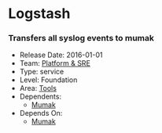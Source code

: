 # Logstash
### Transfers all syslog events to mumak
* Release Date: 2016-01-01
* Team: [Platform & SRE](../teams/platform.md)
* Type: service
* Level: Foundation
* Area: [Tools](../areas/tools.png)
* Dependents:
  * [Mumak](mumak.md)
* Depends On:
  * [Mumak](mumak.md)
